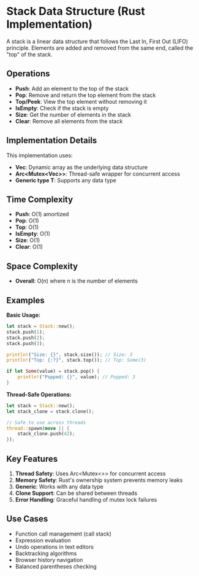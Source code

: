 # Stack Data Structure (Rust Implementation)

A stack is a linear data structure that follows the Last In, First Out (LIFO) principle. Elements are added and removed from the same end, called the "top" of the stack.

## Operations

- **Push**: Add an element to the top of the stack
- **Pop**: Remove and return the top element from the stack
- **Top/Peek**: View the top element without removing it
- **IsEmpty**: Check if the stack is empty
- **Size**: Get the number of elements in the stack
- **Clear**: Remove all elements from the stack

## Implementation Details

This implementation uses:
- **Vec<T>**: Dynamic array as the underlying data structure
- **Arc<Mutex<Vec<T>>>**: Thread-safe wrapper for concurrent access
- **Generic type T**: Supports any data type

## Time Complexity

- **Push**: O(1) amortized
- **Pop**: O(1)
- **Top**: O(1)
- **IsEmpty**: O(1)
- **Size**: O(1)
- **Clear**: O(1)

## Space Complexity

- **Overall**: O(n) where n is the number of elements

## Examples

**Basic Usage:**
```rust
let stack = Stack::new();
stack.push(1);
stack.push(2);
stack.push(3);

println!("Size: {}", stack.size()); // Size: 3
println!("Top: {:?}", stack.top()); // Top: Some(3)

if let Some(value) = stack.pop() {
    println!("Popped: {}", value); // Popped: 3
}
```

**Thread-Safe Operations:**
```rust
let stack = Stack::new();
let stack_clone = stack.clone();

// Safe to use across threads
thread::spawn(move || {
    stack_clone.push(42);
});
```

## Key Features

1. **Thread Safety**: Uses Arc<Mutex<>> for concurrent access
2. **Memory Safety**: Rust's ownership system prevents memory leaks
3. **Generic**: Works with any data type
4. **Clone Support**: Can be shared between threads
5. **Error Handling**: Graceful handling of mutex lock failures

## Use Cases

- Function call management (call stack)
- Expression evaluation
- Undo operations in text editors
- Backtracking algorithms
- Browser history navigation
- Balanced parentheses checking
